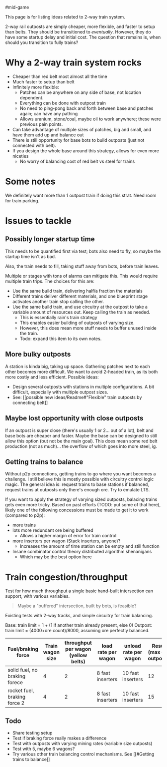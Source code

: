 #mid-game 

This page is for listing ideas related to 2-way train system.

2-way rail outposts are simply cheaper, more flexible, and faster to setup than belts. They should be transitioned to _eventually_.
However, they do have some startup delay and initial cost. The question that remains is, when should you transition to fully trains?
# Why a 2-way train system rocks
- Cheaper than red belt most almost all the time
- Much faster to setup than belt
- Infinitely more flexible:
	- Patches can be anywhere on any side of base, not location dependent.
	- Everything can be done with outpost train
	- No need to ping-pong back and forth between base and patches again; can have any pathing
	- Allows uranium, stone/coal, maybe oil to work anywhere; these were previous pain points.
- Can take advantage of multiple sizes of patches, big and small, and have them add up and balance out
- There is still opportunity for base bots to build outposts (just not connected with belt).
- If you design the whole base around this strategy, allows for even more niceties
	- No worry of balancing cost of red belt vs steel for trains

# Some notes

We definitely want more than 1 outpost train if doing this strat. Need room for train parking.
# Issues to tackle
## Possibly longer startup time
This needs to be quantified first via test; bots also need to fly, so maybe the startup time isn't as bad.

Also, the train needs to fill, taking stuff away from bots, before train leaves.

Multiple or stages with tons of alarms can mitigate this. This would require multiple train trips.
The choices for this are:
- Use the same build train, delivering half/a fraction the materials
- Different trains deliver different materials, and one blueprint stage activates another train stop calling the other.
- Use the same build train, and use circuitry at the outpost to take a variable amount of resources out. Keep calling the train as needed.
	- This is essentially rain's train strategy
	- This enables easier building of outposts of varying size.
	- However, this does mean more stuff needs to buffer unused inside the train.
	- Todo: expand this item to its own notes.
## More bulky outposts

A station is kinda big, taking up space. Gathering patches next to each other becomes more difficult.
We want to avoid 2-headed train, as its both more costly and less efficient.
Possible ideas:
- Design several outposts with stations in multiple configurations. A bit difficult, especially with multiple outpost sizes.
- See: [[possible new ideas/Readme#"Flexible" train outposts by connecting belt]]
## Maybe lost opportunity with close outposts

If an outpost is super close (there's usually 1 or 2... out of a lot), belt and base bots are cheaper and faster.
Maybe the base can be designed to still allow this option (but not be the main goal).
This does mean some red belt production (not as much)... the overflow of which goes into more steel, ig.
## Getting trains to balance 
Without p2p connections, getting trains to go where you want becomes a challenge.
I still believe this is mostly possible with circuitry control logic magic. The general idea is: request trains to base stations if balanced, request trains at outposts only there's enough ore. Try to emulate LTS. 

If you want to apply the strategy of varying sized outposts, balacing trains gets even more tricky.
Based on past efforts (TODO: put some of that here), likely one of the following concessions must be made to get it to work (compared to p2p):
- more trains
- lots more redundant ore being buffered
	- Allows a higher margin of error for train control
- more inserters per wagon (Stack inserters, anyone)?
	- Increases the amount of time station can be empty and still function
- Insane combinator control theory distributed algorithm shenanigans
	- Which may be the best option here

# Train congestion/throughput

Test for how much throughput a single basic hand-built intersection can support, with various variables.
> Maybe a "buffered" intersection, built by bots, is feasible?

Existing tests with 2-way tracks, and simple circuitry for train balancing.

Base: train limit = 1 + (1 if another train already present, else 0)
Outpost: train limit = (4000+ore count)/8000, assuming ore perfectly balanced.

| Fuel/braking force            | Train wagon size | throughput per wagon (yellow belts) | load rate per wagon | unload rate per wagon | Result (max # of outposts) | Result (throughput in yellow belts) |
| ----------------------------- | ---------------- | ----------------------------------- | ------------------- | --------------------- | -------------------------- | ----------------------------------- |
| solid fuel, no braking forece | 4                | 2                                   | 8 fast inserters    | 10 fast inserters     | 12                         | 24                                  |
| rocket fuel, braking force 2  | 4                | 2                                   | 8 fast inserters    | 10 fast inserters     | 15                         | 30                                  |

## Todo
- Share testing setup
- Test if braking force really makes a difference
- Test with outposts with varying mining rates (variable size outposts)
- Test with 5, maybe 6 wagons?
- Try various other train balancing control mechanisms. See [[#Getting trains to balance]]